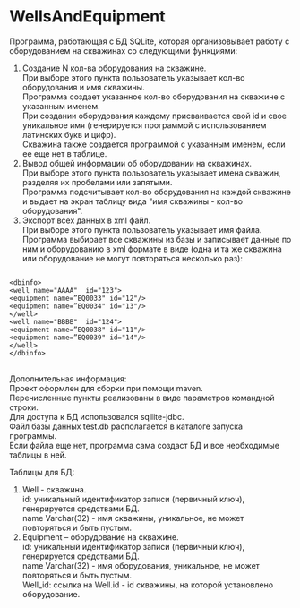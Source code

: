 # WellsAndEquipment
Программа, работающая с БД SQLite, которая организовывает работу с оборудованием на скважинах со следующими функциями:<br/>
1. Создание N кол-ва оборудования на скважине.<br/>
При выборе этого пункта пользователь указывает кол-во оборудования и имя скважины.<br/>
Программа создает указанное кол-во оборудования на скважине с указанным именем. <br/>
При создании оборудования каждому присваивается свой id и свое уникальное имя (генерируется программой с использованием латинских букв и цифр).<br/>
Скважина также создается программой с указанным именем, если ее еще нет в таблице.<br/>
2. Вывод общей информации об оборудовании на скважинах.<br/>
При выборе этого пункта пользователь указывает имена скважин, разделяя их пробелами или запятыми.<br/>
Программа подсчитывает кол-во оборудования на каждой скважине и выдает на экран таблицу вида "имя скважины - кол-во оборудования".<br/>
3. Экспорт всех данных в xml файл.<br/>
При выборе этого пункта пользователь указывает имя файла.<br/>
Программа выбирает все скважины из базы и записывает данные по ним и оборудованию в xml формате в виде
(одна и та же скважина или оборудование не могут повторяться несколько раз):
<pre>
<code>
&lt;dbinfo&gt;
&lt;well name="АААА"  id="123"&gt;
&lt;equipment name=”EQ0033" id="12"/&gt;
&lt;equipment name=”EQ0034" id="13"/&gt;
&lt;/well&gt;
&lt;well name="BBBB"  id="124"&gt;
&lt;equipment name=”EQ0038" id="11"/&gt;
&lt;equipment name=”EQ0039" id="14"/&gt;
&lt;/well&gt;
&lt;/dbinfo&gt;
</code>
</pre>

Дополнительная информация:<br/>
Проект оформлен для сборки при помощи maven.<br/>
Перечисленные пункты реализованы в виде параметров командной строки.<br/>
Для доступа к БД использовался sqllite-jdbc.<br/>
Файл базы данных test.db располагается в каталоге запуска программы.<br/>
Если файла еще нет, программа сама создаст БД и все необходимые таблицы в ней.<br/>

Таблицы для БД:
1. Well - скважина.<br/>
id: уникальный идентификатор записи (первичный ключ), генерируется средствами БД.<br/>
name Varchar(32) - имя скважины, уникальное, не может повторяться и быть пустым.<br/>
2. Equipment – оборудование на скважине.<br/>
id: уникальный идентификатор записи (первичный ключ), генерируется средствами БД.<br/>
name Varchar(32) - имя оборудования, уникальное, не может повторяться и быть пустым.<br/>
Well_id: ссылка на Well.id - id скважины, на которой установлено оборудование.<br/>
